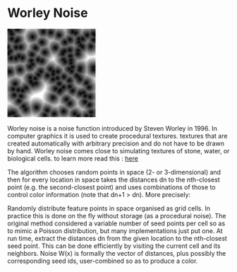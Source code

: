 # Worley Noise

<img src="docs/src.png">

Worley noise is a noise function introduced by Steven Worley in 1996. In computer graphics it is used to create procedural textures. textures that are created automatically with arbitrary precision and do not have to be drawn by hand. Worley noise comes close to simulating textures of stone, water, or biological cells.
to learn more read this : [here](https://en.wikipedia.org/wiki/Worley_noise)

The algorithm chooses random points in space (2- or 3-dimensional) and then for every location in space takes the distances dn to the nth-closest point (e.g. the second-closest point) and uses combinations of those to control color information (note that dn+1 > dn). More precisely:

Randomly distribute feature points in space organised as grid cells. In practice this is done on the fly without storage (as a procedural noise). The original method considered a variable number of seed points per cell so as to mimic a Poisson distribution, but many implementations just put one.
At run time, extract the distances dn from the given location to the nth-closest seed point. This can be done efficiently by visiting the current cell and its neighbors.
Noise W(x) is formally the vector of distances, plus possibly the corresponding seed ids, user-combined so as to produce a color.
